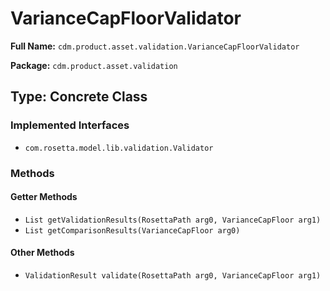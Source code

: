 # VarianceCapFloorValidator

**Full Name:** `cdm.product.asset.validation.VarianceCapFloorValidator`

**Package:** `cdm.product.asset.validation`

## Type: Concrete Class

### Implemented Interfaces

- `com.rosetta.model.lib.validation.Validator`

### Methods

#### Getter Methods

- `List getValidationResults(RosettaPath arg0, VarianceCapFloor arg1)`
- `List getComparisonResults(VarianceCapFloor arg0)`

#### Other Methods

- `ValidationResult validate(RosettaPath arg0, VarianceCapFloor arg1)`

